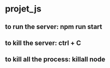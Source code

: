 # projet_js

## to run the server: npm run start

## to kill the server: ctrl + C

## to kill all the process: killall node
